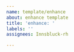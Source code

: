 ```yaml
---
name: template/enhance
about: enhance template
title: 'enhance: '
labels: ''
assignees: Innsbluck-rh

---
```



